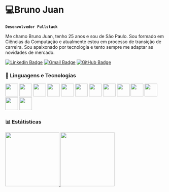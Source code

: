 # 💻Bruno Juan

**`Desenvolvedor Fullstack`**

Me chamo Bruno Juan, tenho 25 anos e sou de São Paulo. Sou formado em Ciências da Computação e atualmente estou em processo de transição de carreira.
Sou apaixonado por tecnologia e tento sempre me adaptar as novidades de mercado.


[![Linkedin Badge](https://img.shields.io/badge/-LinkedIn-%230077B5?style=for-the-badge&logo=linkedin&logoColor=white)](https://www.linkedin.com/in/brunojuan/)
[![Gmail Badge](https://img.shields.io/badge/-Gmail-%23D44638?style=for-the-badge&logo=gmail&logoColor=white)](mailto:bruno.kirovs@gmail.com)
[![GitHub Badge](https://img.shields.io/badge/-GitHub-%23181717?style=for-the-badge&logo=github&logoColor=white)](https://github.com/BrunoKirovs)

### 🤖 Linguagens e Tecnologias

<img loading="lazy" src="https://cdn.jsdelivr.net/gh/devicons/devicon/icons/git/git-original.svg" width="40" height="40"/> <img loading="lazy" src="https://cdn.jsdelivr.net/gh/devicons/devicon@latest/icons/csharp/csharp-original.svg" width="40" height="40" />
<img loading="lazy" src="https://cdn.jsdelivr.net/gh/devicons/devicon@latest/icons/java/java-original.svg" width="40" height="40" />
<img loading="lazy" src="https://cdn.jsdelivr.net/gh/devicons/devicon@latest/icons/javascript/javascript-original.svg" width="40" height="40" />
<img loading="lazy" src="https://cdn.jsdelivr.net/gh/devicons/devicon@latest/icons/mysql/mysql-original.svg" width="40" height="40" />
<img loading="lazy" src="https://cdn.jsdelivr.net/gh/devicons/devicon@latest/icons/python/python-original.svg" width="40" height="40" />
<img loading="lazy" src="https://cdn.jsdelivr.net/gh/devicons/devicon@latest/icons/cypressio/cypressio-original.svg" width="40" height="40" />
<img loading="lazy" src="https://cdn.jsdelivr.net/gh/devicons/devicon@latest/icons/nodejs/nodejs-original-wordmark.svg" width="40" height="40" />
<img loading="lazy" src="https://cdn.jsdelivr.net/gh/devicons/devicon@latest/icons/react/react-original.svg" width="40" height="40" />
<img loading="lazy" src="https://cdn.jsdelivr.net/gh/devicons/devicon@latest/icons/go/go-original.svg" width="40" height="40" />
<img loading="lazy" src="https://cdn.jsdelivr.net/gh/devicons/devicon@latest/icons/tailwindcss/tailwindcss-original.svg" width="40" height="40"/>
<img loading="lazy" src="https://cdn.jsdelivr.net/gh/devicons/devicon@latest/icons/typescript/typescript-original.svg" width="40" height="40" />
<img loading="lazy" src="https://cdn.jsdelivr.net/gh/devicons/devicon@latest/icons/dbeaver/dbeaver-original.svg" width="40" height="40" />

### 📊 Estátisticas
<div>
<a href="https://github.com/BrunoKirovs">
<img loading="lazy" height="170em" src="https://github-readme-stats.vercel.app/api/top-langs/?username=BrunoKirovs&layout=compact&langs_count=7&theme=dracula"/>
<img loading="lazy" height="170em" src="https://github-readme-stats.vercel.app/api?username=BrunoKirovs&show_icons=true&theme=dracula&include_all_commits=true&count_private=true"/>
</div>



                                                                                             
